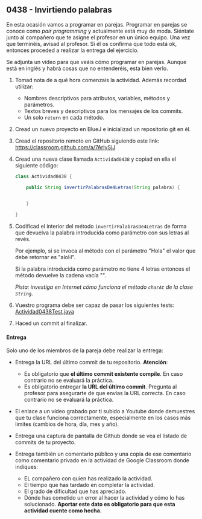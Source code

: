## 0438 - Invirtiendo palabras

En esta ocasión vamos a programar en parejas. Programar en parejas se conoce como _pair programming_ y actualmente está muy de moda. Siéntate junto al compañero que te asigne el profesor en un único equipo. Una vez que terminéis, avisad al profesor. Si él os confirma que todo está ok, entonces proceded a realizar la entrega del ejercicio.

Se adjunta un vídeo para que veáis cómo programar en parejas. Aunque está en inglés y habrá cosas que no entenderéis, esta bien verlo.

1. Tomad nota de a qué hora comenzais la actividad. Además recordad utilizar:
   * Nombres descriptivos para atributos, variables, métodos y parámetros.
   * Textos breves y descriptivos para los mensajes de los commits.
   * Un solo `return` en cada método.

2. Cread un nuevo proyecto en BlueJ e inicializad un repositorio git en él.

3. Cread el repositorio remoto en GitHub siguiendo este link: https://classroom.github.com/a/7ArlySjJ
   
2. Cread una nueva clase llamada `Actividad0438` y copiad en ella el siguiente código:

      ```java
      class Actividad0438 {
      
          public String invertirPalabrasDe4Letras(String palabra) {
    
  
          } 
          
      }
      ```



4. Codificad el interior del método `invertirPalabrasDe4Letras` de forma que devuelva la palabra introducida como parámetro con sus letras al revés.

    Por ejemplo, si se invoca al método con el parámetro "Hola" el valor que debe retornar es "aloH".

    Si la palabra introducida como parámetro no tiene 4 letras entonces el método devuelve la cadena vacía "".

    _Pista: investiga en Internet cómo funciona el método `charAt` de la clase `String`._
  
5. Vuestro programa debe ser capaz de pasar los siguientes tests: [Actividad0438Test.java](Actividad0438Test.java)

5. Haced un commit al finalizar.


#### Entrega

Solo uno de los miembros de la pareja debe realizar la entrega:

* Entrega la URL del último commit de tu repositorio. __Atención__: 
  * Es obligatorio que __el último commit existente compile__. En caso contrario no se evaluará la práctica.
  * Es obligatorio entregar __la URL del último commit__. Pregunta al profesor para asegurarte de que envías la URL correcta. En caso contrario no se evaluará la práctica. 
  
* El enlace a un vídeo grabado por ti subido a Youtube donde demuestres que tu clase funciona correctamente, especialmente en los casos más limites (cambios de hora, día, mes y año).

* Entrega una captura de pantalla de Github donde se vea el listado de commits de tu proyecto.

* Entrega también un comentario público y una copia de ese comentario como comentario privado en la actividad de Google Classroom donde indiques:
    - EL compañero con quien has realizado la actividad.
    - El tiempo que has tardado en completar la actividad.
    - El grado de dificultad que has apreciado.
    - Dónde has cometido un error al hacer la actividad y cómo lo has solucionado. **Aportar este dato es obligatorio para que esta actividad cuente como hecha.**
    
